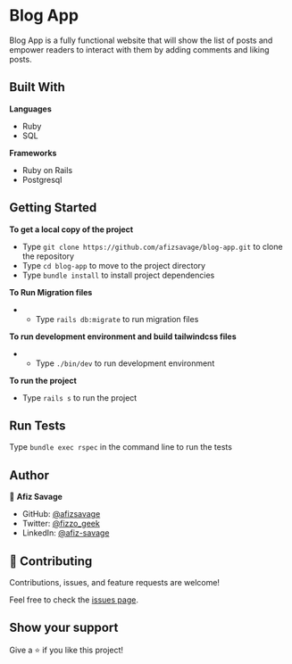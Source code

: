 # Blog App

Blog App is a fully functional website that will show the list of posts and empower readers to interact with them by adding comments and liking posts.

## Built With

**Languages**

- Ruby
- SQL

**Frameworks**

- Ruby on Rails
- Postgresql

## Getting Started

**To get a local copy of the project**

- Type `git clone https://github.com/afizsavage/blog-app.git` to clone the repository
- Type `cd blog-app` to move to the project directory
- Type `bundle install` to install project dependencies

**To Run Migration files**

- - Type `rails db:migrate` to run migration files

**To run development environment and build tailwindcss files**

- - Type `./bin/dev` to run development environment

**To run the project**

- Type `rails s` to run the project

## Run Tests

Type `bundle exec rspec` in the command line to run the tests

## Author

👤 **Afiz Savage**

- GitHub: [@afizsavage](https://github.com/afizsavage)
- Twitter: [@fizzo_geek](https://twitter.com/fizzo_geek)
- LinkedIn: [@afiz-savage](https://www.linkedin.com/in/afiz-savage-3b91a21ba/)

## 🤝 Contributing

Contributions, issues, and feature requests are welcome!

Feel free to check the [issues page](../../issues/).

## Show your support

Give a ⭐️ if you like this project!
